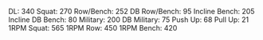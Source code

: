 DL: 340
 Squat: 270
 Row/Bench: 252
 DB Row/Bench: 95
 Incline Bench: 205
 Incline DB Bench: 80
 Military: 200
 DB Military: 75
 Push Up: 68
 Pull Up: 21
 1RPM Squat: 565
 1RPM Row: 450
 1RPM Bench: 420

